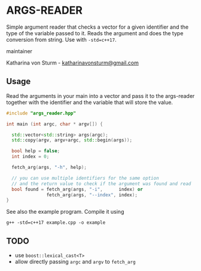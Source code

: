 # ARGS-READER

Simple argument reader that checks a vector for a given identifier and
the type of the variable passed to it. Reads the argument and does the
type conversion from string. Use with `-std=c++17`. 

maintainer  

Katharina von Sturm - katharinavonsturm@gmail.com  

## Usage

Read the arguments in your main into a vector and pass it to the
args-reader together with the identifier and the variable that will
store the value.

```c++
#include "args_reader.hpp"

int main (int argc, char * argv[]) {

  std::vector<std::string> args(argc);
  std::copy(argv, argv+argc, std::begin(args));

  bool help = false;
  int index = 0;

  fetch_arg(args, "-h", help);

  // you can use multiple identifiers for the same option
  // and the return value to check if the argument was found and read
  bool found = fetch_arg(args, "-i",      index) or
               fetch_arg(args, "--index", index);
}
```

See also the example program. Compile it using

```
g++ -std=c++17 example.cpp -o example
```

## TODO

  - use `boost::lexical_cast<T>`
  - allow directly passing `argc` and `argv` to `fetch_arg`
